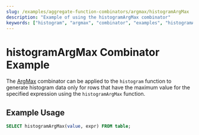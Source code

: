 ```yaml
---
slug: /examples/aggregate-function-combinators/argmax/histogramArgMax
description: "Example of using the histogramArgMax combinator"
keywords: ["histogram", "argmax", "combinator", "examples", "histogramArgMax"]
---
```


# histogramArgMax Combinator Example

The [ArgMax](/sql-reference/aggregate-functions/combinators#-argmax) combinator can be applied to the `histogram` function to generate histogram data only for rows that have the maximum value for the specified expression using the `histogramArgMax` function.

## Example Usage

```sql
SELECT histogramArgMax(value, expr) FROM table;
``` 